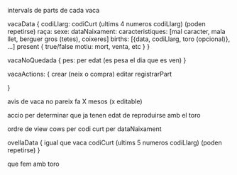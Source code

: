 intervals de parts de cada vaca

vacaData {
  codiLlarg:
  codiCurt (ultims 4 numeros codiLlarg) (poden repetirse)
  raça:
  sexe:
  dataNaixament:
  caracteristiques: [mal caracter, mala llet, berguer gros (tetes), coixeres]
  births: [{data, codiLlarg, toro (opcional)}, ...]
  present {
    true/false
    motiu: mort, venta, etc
  }
}

vacaNoQuedada {
  pes: per edat (es pesa el dia que es ven)
}

vacaActions: {
  crear (neix o compra)
  editar
  registrarPart

}

avis de vaca no pareix fa X mesos (x editable)

accio per determinar que ja tenen edat de reproduirse amb el toro

ordre de view cows
per codi curt
per dataNaixament

ovellaData {
  igual que vaca
  codiCurt (ultims 5 numeros codiLlarg) (poden repetirse)
}

que fem amb toro
